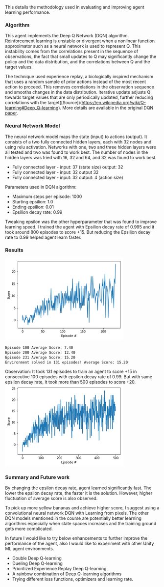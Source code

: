 This details the methodology used in evaluating and improving agent learning performance.

### Algorithm

This agent implements the Deep Q Network (DQN) algorithm. Reinforcement learning is unstable or divergent when a nonlinear function approximator such as a neural network is used to represent Q. This instability comes from the correlations present in the sequence of observations, the fact that small updates to Q may significantly change the policy and the data distribution, and the correlations between Q and the target values.

The technique used experience replay, a biologically inspired mechanism that uses a random sample of prior actions instead of the most recent action to proceed. This removes correlations in the observation sequence and smooths changes in the data distribution. Iterative update adjusts Q towards target values that are only periodically updated, further reducing correlations with the target([Source])(https://en.wikipedia.org/wiki/Q-learning#Deep_Q-learning). More details are available in the original DQN [paper](https://deepmind.com/research/dqn/).


### Neural Network Model

The neural network model maps the state (input) to actions (output). It consists of a two fully connected hidden layers, each with 32 nodes and using relu activation. Networks with one, two and three hidden layers were all tested and two was found to work best. The number of nodes in the hidden layers was tried with 16, 32 and 64, and 32 was found to work best.

- Fully connected layer - input: 37 (state size) output: 32
- Fully connected layer - input: 32 output 32
- Fully connected layer - input: 32 output: 4 (action size)

Parameters used in DQN algorithm:

- Maximum steps per episode: 1000
- Starting epsilion: 1.0
- Ending epsilion: 0.01
- Epsilion decay rate: 0.99

Tweaking epsilon was the other hyperparameter that was found to improve learning speed. I trained the agent with Epsilion decay rate of 0.995 and it took around 800 episodes to score +15. But reducing the Epsilion decay rate to 0.99 helped agent learn faster.


### Results
![results](assets/131-15.png)

```
Episode 100	Average Score: 7.40
Episode 200	Average Score: 12.40
Episode 231	Average Score: 15.20
Environment solved in 131 episodes!	Average Score: 15.20
```

Observation: It took 131 episodes to train an agent to score +15 in consecutive 100 episodes with epsilon decay rate of 0.99. But with same epsilon decay rate, it took more than 500 episodes to score +20.
![+20 score](assets/500-20.png)


###  Summary and Future work

By changing the epsilon decay rate, agent learned significantly fast. The lower the epsilon decay rate, the faster it is the solution.  However, higher fluctuation of average score is also observed.

To pick up more yellow bananas and achieve higher score, I suggest using a convolutional neural network DQN with Learning from pixels. The other DQN models mentioned in the course are potentially better learning algorithms especially when state spaces increases and the training ground gets more complicated. 

In future I would like to try below enhancements to further improve the performance of the agent, also I would like to experiment with other Unity ML agent environments.

- Double Deep Q-learning
- Dueling Deep Q-learning
- Prioritized Experience Replay Deep Q-learning
- A rainbow combination of Deep Q-learning algorithms
- Trying different loss functions, optimizers and learning rate.

